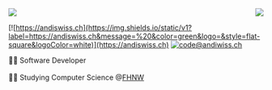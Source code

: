 <img align="right" src="https://github-readme-stats.vercel.app/api?username=andiswiss&hide_border=true&hide_rank=true&show_icons=true&title_color=606060&text_color=606060&bg_color=00000000">



<img src="https://github-readme-stats.vercel.app/api/top-langs/?username=andiswiss&layout=compact&theme=dark&hide_border=true&hide_rank=false&show_icons=true&title_color=606060&text_color=606060&bg_color=00000000">





[![https://andiswiss.ch](https://img.shields.io/static/v1?label=https://andiswiss.ch&message=%20&color=green&logo=&style=flat-square&logoColor=white)](https://andiswiss.ch)
[![code@andiwiss.ch](https://img.shields.io/static/v1?label=code@andiwiss.ch&message=%20&color=red&logo=gmail&style=flat-square&logoColor=white)](code@andiwiss.ch)

👨‍💻 Software Developer  
<br>
👨‍🎓 Studying Computer Science  @[FHNW](https://www.fhnw.ch/de/studium/technik/icompetence)


<!--[![Instagram](https://img.shields.io/static/v1?label=Instagram&message=%20&color=orange&logo=Instagram&style=flat-square&logoColor=white)](https://www.instagram.com/lucafluri/)-->

<!--🚧 **Current Project:** Studying-->







<!--
**AndiSwiss/andiswiss** is a ✨ _special_ ✨ repository because its `README.md` (this file) appears on your GitHub profile.
Here are some ideas to get you started:

- 🔭 I’m currently working on ...
- 🌱 I’m currently learning ...
- 👯 I’m looking to collaborate on ...
- 🤔 I’m looking for help with ...
- 💬 Ask me about ...
- 📫 How to reach me: ...
- 😄 Pronouns: ...
- ⚡ Fun fact: ...

[<img src="https://cdn.buymeacoffee.com/buttons/default-yellow.png" alt="Buy Me A Coffee" width=150 >](https://www.buymeacoffee.com/andiswiss)

-->
